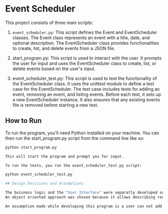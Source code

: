 # Event Scheduler

This project consists of three main scripts:

1. `event_scheduler.py`: This script defines the Event and EventScheduler classes. The Event class represents an event with a title, date, and optional description. The EventScheduler class provides functionalities to create, list, and delete events from a JSON file.

2. start_program.py: This script is used to interact with the user. It prompts the user for input and uses the EventScheduler class to create, list, or delete events based on the user's input.

3. event_scheduler_test.py: This script is used to test the functionality of the EventScheduler class. It uses the unittest module to define a test case for the EventScheduler. The test case includes tests for adding an event, removing an event, and listing events. Before each test, it sets up a new EventScheduler instance. It also ensures that any existing events file is removed before starting a new test.

## How to Run

To run the program, you'll need Python installed on your machine. You can then run the start_program.py script from the command line like so:

```bash
python start_program.py

This will start the program and prompt you for input.

To run the tests, you run the event_scheduler_test.py script:

python event_scheduler_test.py

## Design Decisions and Assumptions

The buisness logic and the "User Interface" were separatly developed so that the testing would be easier and to promote code reusability.
An object oriented approach was chosen because it allows describing real world objects and all their behaviors in code.

An assumption made while developing this program is a user can not add a past date as an event and that two events can have the same name but will have diffrent internal indexes. 
